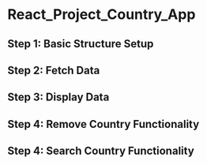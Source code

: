 # React_Project_Country_App

## Step 1: Basic Structure Setup

## Step 2: Fetch Data

## Step 3: Display Data

## Step 4: Remove Country Functionality

## Step 4: Search Country Functionality